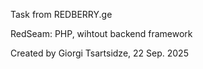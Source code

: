 Task from REDBERRY.ge 

RedSeam:
PHP, wihtout backend framework

Created by Giorgi Tsartsidze,  22 Sep. 2025 

